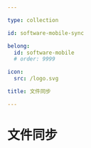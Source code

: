 ```yaml
---

type: collection

id: software-mobile-sync

belong:
  id: software-mobile
  # order: 9999

icon:
  src: /logo.svg

title: 文件同步

---
```


# 文件同步

<ShowBreadcrumb />

<ShowResources />
